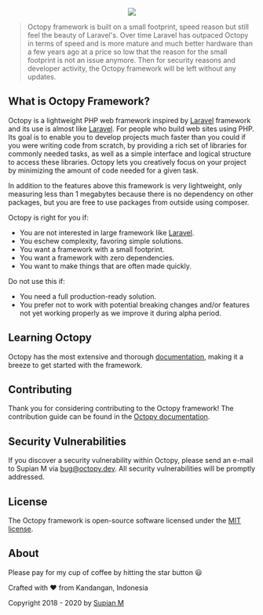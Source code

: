 <p align="center">
	<img src="https://i.ibb.co/gWgwg2m/230.png">
</p>

> Octopy framework is built on a small footprint, speed reason but still feel the beauty of Laravel's. 
> Over time Laravel has outpaced Octopy in terms of speed and is more mature and much better hardware than a few years ago at a price so low that the reason for the small footprint is not an issue anymore. 
> Then for security reasons and developer activity, the Octopy framework will be left without any updates.


## What is Octopy Framework?

Octopy is a lightweight PHP web framework inspired by [Laravel](https://laravel.com/) framework and its use is almost like [Laravel](https://laravel.com/). For people who build web
sites using PHP. Its goal is to enable you to develop projects much faster than you could if you were writing code from scratch, by providing a rich set of libraries for commonly
needed tasks, as well as a simple interface and logical structure to access these libraries. Octopy lets you creatively focus on your project by minimizing the amount of code
needed for a given task.

In addition to the features above this framework is very lightweight, only measuring less than 1 megabytes because there is no dependency on other packages, but you are free to use
packages from outside using composer.

Octopy is right for you if:

* You are not interested in large framework like [Laravel](https://laravel.com/).
* You eschew complexity, favoring simple solutions.
* You want a framework with a small footprint.
* You want a framework with zero dependencies.
* You want to make things that are often made quickly.

Do not use this if:

* You need a full production-ready solution.
* You prefer not to work with potential breaking changes and/or features not yet working properly as we improve it during alpha period.

## Learning Octopy

Octopy has the most extensive and thorough [documentation](https://framework.octopy.id/docs/introduction), making it a breeze to get started with the framework.

## Contributing

Thank you for considering contributing to the Octopy framework! The contribution guide can be found in the [Octopy documentation](https://framework.octopy.id/docs/contributions).

## Security Vulnerabilities

If you discover a security vulnerability within Octopy, please send an e-mail to Supian M via [bug@octopy.dev](mailto:bug@octopy.dev). All security vulnerabilities will
be promptly addressed.

## License

The Octopy framework is open-source software licensed under the [MIT license](https://opensource.org/licenses/MIT).

## About

Please pay for my cup of coffee by hitting the star button :smiley:

Crafted with :heart: from Kandangan, Indonesia

Copyright 2018 - 2020 by [Supian M](mailto:bug@octopy.dev)
